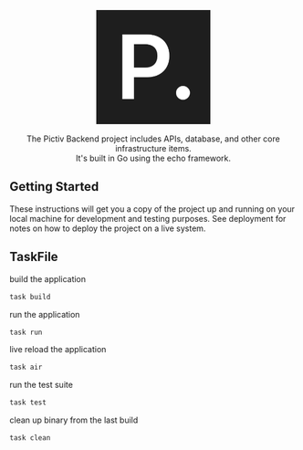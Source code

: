 <p align="center">
  <a href="http://pictiv.net/" target="blank"><img src="https://raw.githubusercontent.com/pictiv/.github/main/logo.svg" width="200" alt="Pictiv Logo" /></a>
</p>

  <p align="center">
  The Pictiv Backend project includes APIs, database, and other core infrastructure items. <br /> It's built in Go using the echo framework.
  </p>
    <p align="center">
</p>

## Getting Started

These instructions will get you a copy of the project up and running on your local machine for development and testing
purposes. See deployment for notes on how to deploy the project on a live system.

## TaskFile

build the application

```bash
task build
```

run the application

```bash
task run
```

live reload the application

```bash
task air
```

run the test suite

```bash
task test
```

clean up binary from the last build

```bash
task clean
```

